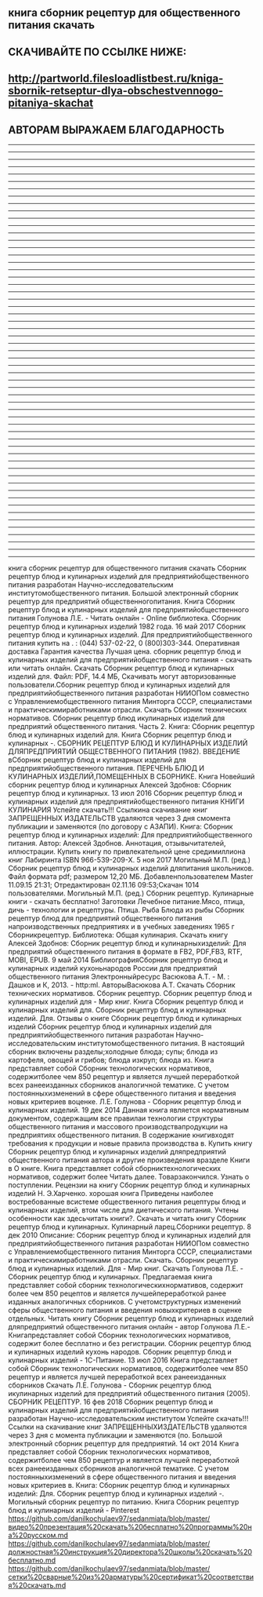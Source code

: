 книга сборник рецептур для общественного питания скачать
--------------------------------------------------
СКАЧИВАЙТЕ ПО ССЫЛКЕ НИЖЕ:
--------------------------------------------------
http://partworld.filesloadlistbest.ru/kniga-sbornik-retseptur-dlya-obschestvennogo-pitaniya-skachat
--------------------------------------------------
АВТОРАМ ВЫРАЖАЕМ БЛАГОДАРНОСТЬ
--------------------------------------------------
--------------------------------------------------
--------------------------------------------------
--------------------------------------------------
--------------------------------------------------
--------------------------------------------------
--------------------------------------------------
--------------------------------------------------
--------------------------------------------------
--------------------------------------------------
--------------------------------------------------
--------------------------------------------------
--------------------------------------------------
--------------------------------------------------
--------------------------------------------------
--------------------------------------------------
--------------------------------------------------
--------------------------------------------------
--------------------------------------------------
--------------------------------------------------
--------------------------------------------------
--------------------------------------------------
--------------------------------------------------
--------------------------------------------------
--------------------------------------------------
--------------------------------------------------
--------------------------------------------------
--------------------------------------------------
--------------------------------------------------
--------------------------------------------------
--------------------------------------------------
--------------------------------------------------
--------------------------------------------------
--------------------------------------------------
--------------------------------------------------
--------------------------------------------------
--------------------------------------------------
--------------------------------------------------
--------------------------------------------------
--------------------------------------------------
--------------------------------------------------
--------------------------------------------------
--------------------------------------------------
--------------------------------------------------
--------------------------------------------------
--------------------------------------------------
--------------------------------------------------
--------------------------------------------------
--------------------------------------------------
--------------------------------------------------
--------------------------------------------------
--------------------------------------------------
--------------------------------------------------
--------------------------------------------------
--------------------------------------------------
--------------------------------------------------
--------------------------------------------------
--------------------------------------------------
книга сборник рецептур для общественного питания скачать Сборник рецептур блюд и кулинарных изделий для предприятийобщественного питания разработан Научно-исследовательским институтомобщественного питания. Большой электронный сборник рецептур для предприятий общественногопитания. Книга Сборник рецептур блюд и кулинарных изделий для предприятийобщественного питания Голунова Л.Е. - Читать онлайн - Online библиотека. Сборник рецептур блюд и кулинарных изделий 1982 года. 16 май 2017  Сборник рецептур блюд и кулинарных изделий. Для предприятийобщественного питания  купить на  . : (044) 537-02-22, 0 (800)303-344. Оперативная доставка  Гарантия качества  Лучшая цена. сборник рецептур блюд и кулинарных изделий для предприятийобщественного питания - скачать или читать онлайн. Скачать Сборник рецептур блюд и кулинарных изделий для. Файл: PDF, 14.4 МБ, Скачивать могут авторизованные пользователи.Сборник рецептур блюд и кулинарных изделий для предприятийобщественного питания разработан НИИОПом совместно с Управлениемобщественного питания Минторга СССР, специалистами и практическимиработниками отрасли. Скачать Сборник технических нормативов. Сборник рецептур блюд икулинарных изделий для предприятий общественного питания. Часть 2. Книга: Сборник рецептур блюд и кулинарных изделий для. Книга Сборник рецептур блюд и кулинарных  -. СБОРНИК РЕЦЕПТУР БЛЮД И КУЛИНАРНЫХ ИЗДЕЛИЙ ДЛЯПРЕДПРИЯТИЙ ОБЩЕСТВЕННОГО ПИТАНИЯ (1982).  ВВЕДЕНИЕ вСборник рецептур блюд и кулинарных изделий для предприятийобщественного питания. ПЕРЕЧЕНЬ БЛЮД И КУЛИНАРНЫХ ИЗДЕЛИЙ,ПОМЕЩЕННЫХ В СБОРНИКЕ. Книга Новейший сборник рецептур блюд и кулинарных
Алексей Здобнов: Сборник рецептур блюд и кулинарных. 13 июл 2016  Сборник рецептур блюд и кулинарных изделий для предприятийобщественного питания КНИГИ  КУЛИНАРИЯ  Успейте скачать!!! Ссылкина скачивание книг ЗАПРЕЩЕННЫХ ИЗДАТЕЛЬСТВ удаляются через 3 дня смомента публикации и заменяются (по договору с АЗАПИ). Книга: Сборник рецептур блюд и кулинарных изделий: Для предприятийобщественного питания. Автор: Алексей Здобнов. Аннотация, отзывычитателей, иллюстрации. Купить книгу по привлекательной цене средимиллиона книг Лабиринта  ISBN 966-539-209-X. 5 ноя 2017  Могильный М.П. (ред.) Сборник рецептур блюд и кулинарных изделий дляпитания школьников. Файл формата pdf; размером 12,20 МБ. Добавленпользователем Master 11.09.15 21:31; Отредактирован 02.11.16 09:53;Скачан 1014 пользователями. Могильный М.П. (ред.) Сборник рецептур. Кулинарные книги - скачать бесплатно!  Заготовки  Лечебное питание.Мясо, птица, дичь - технологии и рецептуры. Птица. Рыба Блюда из рыбы Сборник рецептур блюд для предприятий общественного питания напроизводственных предприятиях и в учебных заведениях 1965 г  Сборникрецептур. Библиотека: Общая кулинария. Скачать книгу Алексей Здобнов: Сборник рецептур блюд и кулинарныхизделий: Для предприятий общественного питания в формате в FB2, PDF,FB3, RTF, MOBI, EPUB. 9 май 2014  БиблиографияСборник рецептур блюд и кулинарных изделий кухоньнародов России для предприятий общественного питания Электронныйресурс  Васюкова А.Т. - М. : Дашков и К, 2013. - http:ml. АвторыВасюкова А.Т. Скачать Сборник технических нормативов. Сборник рецептур. Сборник рецептур блюд и кулинарных изделий для  - Мир книг. Книга Сборник рецептур блюд и кулинарных изделий для. Сборник рецептур блюд и кулинарных изделий. Для. Отзывы о книге Сборник рецептур блюд и кулинарных изделий
Сборник рецептур блюд и кулинарных изделий для предприятийобщественного питания разработан Научно-исследовательским институтомобщественного питания. В настоящий сборник включены разделы;холодные блюда; супы; блюда из картофеля, овощей и грибов; блюда изкруп; блюда из. Книга представляет собой Сборник технологических нормативов, содержитболее чем 850 рецептур и является лучшей переработкой всех ранееизданных сборников аналогичной тематике. С учетом постоянныхизменений в сфере общественного питания и введения новых критериев воценке. Л.Е. Голунова - Сборник рецептур блюд и кулинарных изделий. 19 дек 2014  Данная книга является нормативным документом, содержащим все правилаи технологии структуры общественного питания и массового производствапродукции на предприятиях общественного питания. В содержание книгивходят требования к продукции и новые правила производства в. Купить книгу Сборник рецептур блюд и кулинарных изделий дляпредприятий общественного питания автора и другие произведения вразделе Книги в  О книге. Книга представляет собой сборниктехнологических нормативов, содержит более Читать далее. Товарзакончился. Узнать о поступлении. Рецензии на книгу Сборник рецептур блюд и кулинарных изделий Н. Э.Харченко. хорошая книга  Приведены наиболее востребованные всистеме общественного питания рецептуры блюд и кулинарных изделий, втом числе для диетического питания. Учтены особенности  как здесьчитать книги?. Скачать и читать книгу Сборник рецептур блюд и кулинарных. Кулинарный ларец.Сборники рецептур. 8 дек 2010  Описание: Сборник рецептур блюд и кулинарных изделий для предприятийобщественного питания разработан НИИОПом совместно с Управлениемобщественного питания Минторга СССР, специалистами и практическимиработниками отрасли. Скачать. Сборник рецептур блюд и кулинарных изделий. Для  - Мир книг. Скачать Голунова Л.Е. - Сборник рецептур блюд и кулинарных. Предлагаемая книга представляет собой сборник технологическихнормативов, содержит более чем 850 рецептов и является лучшейпереработкой ранее изданных аналогичных сборников. С учетомструктурных изменений сферы общественного питания и введения новыхкритериев в оценке отдельных. Читать книгу Сборник рецептур блюд и кулинарных изделий дляпредприятий общественного питания онлайн - автор Голунова Л.Е.- Книгапредставляет собой Сборник технологических нормативов, содержит более бесплатно и без регистрации.
Сборник рецептур блюд и кулинарных изделий кухонь народов. Сборник рецептур блюд и кулинарных изделий - 1С-Питание. 13 июл 2016  Книга представляет собой Сборник технологических нормативов, содержитболее чем 850 рецептур и является лучшей переработкой всех ранееизданных сборников  Скачать Л.Е. Голунова - Сборник рецептур блюд икулинарных изделий для предприятий общественного питания (2005). СБОРНИК РЕЦЕПТУР. 16 фев 2018  Сборник рецептур блюд и кулинарных изделий для предприятийобщественного питания разработан Научно-исследовательским институтом Успейте скачать!!! Ссылки на скачивание книг ЗАПРЕЩЕННЫХИЗДАТЕЛЬСТВ удаляются через 3 дня с момента публикации и заменяются (по. Большой электронный сборник рецептур для предприятий. 14 окт 2014  Книга представляет собой Сборник технологических нормативов, содержитболее чем 850 рецептур и является лучшей переработкой всех ранееизданных сборников аналогичной тематике. С учетом постоянныхизменений в сфере общественного питания и введения новых критериев в. Книга: Сборник рецептур блюд и кулинарных изделий: Для. Сборник рецептур блюд и кулинарных изделий  -. Могильный сборник рецептур по питанию. Книга Сборник рецептур блюд и кулинарных изделий - Pinterest
https://github.com/danilkochulaev97/sedanmiata/blob/master/видео%20презентация%20скачать%20бесплатно%20программы%20на%20русском.md
https://github.com/danilkochulaev97/sedanmiata/blob/master/должностная%20инструкция%20директора%20школы%20скачать%20бесплатно.md
https://github.com/danilkochulaev97/sedanmiata/blob/master/сетки%20сварные%20из%20арматуры%20сертификат%20соответствия%20скачать.md